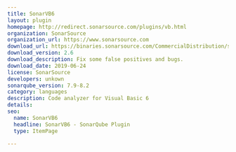 ```yaml
---
title: SonarVB6
layout: plugin
homepage: http://redirect.sonarsource.com/plugins/vb.html
organization: SonarSource
organization_url: https://www.sonarsource.com
download_url: https://binaries.sonarsource.com/CommercialDistribution/sonar-vb-plugin/sonar-vb-plugin-2.6.0.1875.jar
download_version: 2.6
download_description: Fix some false positives and bugs.
download_date: 2019-06-24
license: SonarSource
developers: unkown
sonarqube_version: 7.9-8.2
category: languages
description: Code analyzer for Visual Basic 6
details: 
seo: 
  name: SonarVB6
  headline: SonarVB6 - SonarQube Plugin
  type: ItemPage

---
```

